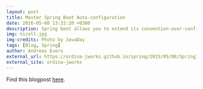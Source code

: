 ```yaml
---
layout: post
title: Master Spring Boot Auto-configuration
date: 2016-05-08 13:33:20 +0300
description: Spring boot allows you to extend its convention-over-configuration approach by creating your own autoconfigurations. There are some important details you shouldn’t forget.
img: nicoll.jpg
img-credits: Photo by JavaDay
tags: [Blog, Spring]
author: Andreas Evers
external_url: https://ordina-jworks.github.io/spring/2015/05/08/SpringIO15-Autoconfig.html
external_site: ordina-jworks
---
```


Find this blogpost [here](https://ordina-jworks.github.io/spring/2015/05/08/SpringIO15-Autoconfig.html).

